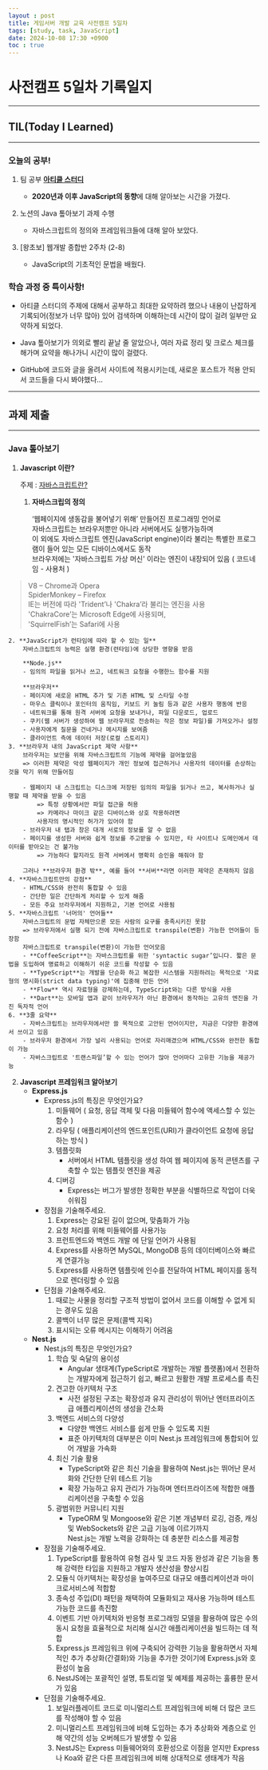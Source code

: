 ```yaml
---
layout : post
title: 게임서버 개발 교육 사전캠프 5일차
tags: [study, task, JavaScript]
date: 2024-10-08 17:30 +0900
toc : true
---
```

# 사전캠프 5일차 기록일지

---

## TIL(Today I Learned)

---

### 오늘의 공부!

1. 팀 공부 [**아티클 스터디**](https://www.notion.so/1196cbfc0b9380158553eb2fc556ad4e?pvs=4)
    - **2020년과 이후 JavaScript의 동향**에 대해 알아보는 시간을 가졌다.

2. 노션의 Java 톺아보기 과제 수행
    - 자바스크립트의 정의와 프레임워크들에 대해 알아 보았다.

3. [왕초보] 웹개발 종합반 2주차 (2-8)
    - JavaScript의 기초적인 문법을 배웠다.

### 학습 과정 중 특이사항!

- 아티클 스터디의 주제에 대해서 공부하고 최대한 요약하려 했으나
내용이 난잡하게 기록되어(정보가 너무 많아) 있어 검색하며 이해하는데 시간이 많이 걸려 일부만 요약하게 되었다.

- Java 톺아보기가 의외로 빨리 끝날 줄 알았으나, 여러 자료 정리 및 크로스 체크를 해가며 요약을 해나가니 시간이 많이 걸렸다.  

- GitHub에 코드와 글을 올려서 사이트에 적용시키는데, 새로운 포스트가 적용 안되서 코드들을 다시 봐야했다...  

---

## 과제 제출

---

### Java 톺아보기

1. **Javascript 이란?**

    주제 : [자바스크립트란?](https://ko.javascript.info/intro)  

    1. **자바스크립의 정의**  

        ‘웹페이지에 생동감을 불어넣기 위해’ 만들어진 프로그래밍 언어로  
        자바스크립트는 브라우저뿐만 아니라 서버에서도 실행가능하며  
        이 외에도 자바스크립트 엔진(JavaScript engine)이라 불리는 특별한 프로그램이 들어 있는 모든 디바이스에서도 동작  
        브라우저에는 '자바스크립트 가상 머신' 이라는 엔진이 내장되어 있음 ( 코드네임 - 사용처 )  

> V8 – Chrome과 Opera  
SpiderMonkey – Firefox  
IE는 버전에 따라 'Trident’나 'Chakra’라 불리는 엔진을 사용  
'ChakraCore’는 Microsoft Edge에 사용되며,  
'SquirrelFish’는 Safari에 사용  

    2. **JavaScript가 런타임에 따라 할 수 있는 일**  
        자바스크립트의 능력은 실행 환경(런타임)에 상당한 영향을 받음  
  
        **Node.js**
        - 임의의 파일을 읽거나 쓰고, 네트워크 요청을 수행한느 함수를 지원  
  
        **브라우저**
        - 페이지에 새로운 HTML 추가 및 기존 HTML 및 스타일 수정
        - 마우스 클릭이나 포인터의 움직임, 키보드 키 눌림 등과 같은 사용자 행동에 반응
        - 네트워크를 통해 원격 서버에 요청을 보내거나, 파일 다운로드, 업로드
        - 쿠키(웹 서버가 생성하여 웹 브라우저로 전송하는 작은 정보 파일)를 가져오거나 설정
        - 사용자에게 질문을 건네거나 메시지를 보여줌
        - 클라이언트 측에 데이터 저장(로컬 스토리지)  
    3. **브라우저 내의 JavaScript 제약 사항**  
        브라우저는 보안을 위해 자바스크립트의 기능에 제약을 걸어놓았음  
        => 이러한 제약은 악성 웹페이지가 개인 정보에 접근하거나 사용자의 데이터를 손상하는 것을 막기 위해 만들어짐  
  
        - 웹페이지 내 스크립트는 디스크에 저장된 임의의 파일을 읽거나 쓰고, 복사하거나 실행할 때 제약을 받을 수 있음  
            => 특정 상황에서만 파일 접근을 허용  
            => 카메라나 마이크 같은 디바이스와 상호 작용하려면
            사용자의 명시적인 허가가 있어야 함  
        - 브라우저 내 탭과 창은 대개 서로의 정보를 알 수 없음  
        - 페이지를 생성한 서버와 쉽게 정보를 주고받을 수 있지만, 타 사이트나 도메인에서 데이터를 받아오는 건 불가능  
            => 가능하다 할지라도 원격 서버에서 명확히 승인을 해줘야 함  
  
        그러나 **브라우저 환경 밖**, 예를 들어 **서버**라면 이러한 제약은 존재하지 않음  
    4. **자바스크립트만의 강점**  
        - HTML/CSS와 완전히 통합할 수 있음
        - 간단한 일은 간단하게 처리할 수 있게 해줌
        - 모든 주요 브라우저에서 지원하고, 기본 언어로 사용됨  
    5. **자바스크립트 '너머의' 언어들**  
        자바스크립트의 문법 자체만으론 모든 사람의 요구를 충족시키진 못함  
        => 브라우저에서 실행 되기 전에 자바스크립트로 transpile(변환) 가능한 언어들이 등장함  
        자바스크립트로 transpile(변환)이 가능한 언어모음  
        - **CoffeeScript**는 자바스크립트를 위한 'syntactic sugar’입니다. 짧은 문법을 도입하여 명료하고 이해하기 쉬운 코드를 작성할 수 있음
        - **TypeScript**는 개발을 단순화 하고 복잡한 시스템을 지원하려는 목적으로 '자료형의 명시화(strict data typing)'에 집중해 만든 언어
        - **Flow** 역시 자료형을 강제하는데, TypeScript와는 다른 방식을 사용
        - **Dart**는 모바일 앱과 같이 브라우저가 아닌 환경에서 동작하는 고유의 엔진을 가진 독자적 언어  
    6. **3줄 요약**
        - 자바스크립트는 브라우저에서만 쓸 목적으로 고안된 언어이지만, 지금은 다양한 환경에서 쓰이고 있음
        - 브라우저 환경에서 가장 널리 사용되는 언어로 자리매겼으며 HTML/CSS와 완전한 통합이 가능
        - 자바스크립트로 '트랜스파일’할 수 있는 언어가 많아 언어마다 고유한 기능을 제공가능  
2. **Javascript 프레임워크 알아보기**
    - **Express.js**
        - Express.js의 특징은 무엇인가요?
            1. 미들웨어 ( 요청, 응답 객체 및 다음 미들웨어 함수에 액세스할 수 있는 함수 )
            2. 라우팅 ( 애플리케이션의 엔드포인트(URI)가 클라이언트 요청에 응답하는 방식 )
            3. 템플릿화 
                - 서버에서 HTML 템플릿을 생성 하여 웹 페이지에 동적 콘텐츠를 구축할 수 있는 템플릿 엔진을 제공
            4. 디버깅
                - Express는 버그가 발생한 정확한 부분을 식별하므로 작업이 더욱 쉬워짐  
        - 장점을 기술해주세요.
            1. Express는 강요된 길이 없으며, 맞춤화가 가능
            2. 요청 처리를 위해 미들웨어를 사용가능
            3. 프런트엔드와 백엔드 개발 에 단일 언어가 사용됨
            4. Express를 사용하면 MySQL, MongoDB 등의 데이터베이스와 빠르게 연결가능
            5. Express를 사용하면 템플릿에 인수를 전달하여 HTML 페이지를 동적으로 렌더링할 수 있음  
        - 단점을 기술해주세요.
            1. 때로는 사물을 정리할 구조적 방법이 없어서 코드를 이해할 수 없게 되는 경우도 있음
            2. 콜백이 너무 많은 문제(콜백 지옥)
            3. 표시되는 오류 메시지는 이해하기 어려움  
    - **Nest.js**
        - Nest.js의 특징은 무엇인가요?
            1. 학습 및 숙달의 용이성  
                - Angular 생태계(TypeScript로 개발하는 개발 플랫폼)에서 전환하는 개발자에게 접근하기 쉽고,
                빠르고 원활한 개발 프로세스를 촉진  
            2. 견고한 아키텍처 구조  
                - 사전 설정된 구조는 확장성과 유지 관리성이 뛰어난 엔터프라이즈급 애플리케이션의 생성을 간소화  
            3. 백엔드 서비스의 다양성
                - 다양한 백엔드 서비스를 쉽게 만들 수 있도록 지원  
                - 표준 아키텍처의 대부분은 이미 Nest.js 프레임워크에 통합되어 있어 개발을 가속화  
            4. 최신 기술 활용
                - TypeScript와 같은 최신 기술을 활용하여 Nest.js는 뛰어난 문서화와 간단한 단위 테스트 기능  
                - 확장 가능하고 유지 관리가 가능하며 엔터프라이즈에 적합한 애플리케이션을 구축할 수 있음  
            5. 광범위한 커뮤니티 지원
                - TypeORM 및 Mongoose와 같은 기본 개념부터 로깅, 검증, 캐싱 및 WebSockets와 같은 고급 기능에 이르기까지  
                Nest.js는 개발 노력을 강화하는 데 충분한 리소스를 제공함  
        - 장점을 기술해주세요.
            1. TypeScript를 활용하여 유형 검사 및 코드 자동 완성과 같은 기능을 통해 강력한 타입을 지원하고 개발자 생산성을 향상시킴
            2. 모듈식 아키텍처는 확장성을 높여주므로 대규모 애플리케이션과 마이크로서비스에 적합함
            3. 종속성 주입(DI) 패턴을 채택하여 모듈화되고 재사용 가능하며 테스트 가능한 코드를 촉진함
            4. 이벤트 기반 아키텍처와 반응형 프로그래밍 모델을 활용하여 많은 수의 동시 요청을 효율적으로 처리해 실시간 애플리케이션을 빌드하는 데 적합
            5. Express.js 프레임워크 위에 구축되어 강력한 기능을 활용하면서 자체적인 추가 추상화(간결화)와 기능을 추가한 것이기에 Express.js와 호환성이 높음
            6. NestJS에는 포괄적인 설명, 튜토리얼 및 예제를 제공하는 훌륭한 문서가 있음
        - 단점을 기술해주세요.
            1. 보일러플레이트 코드로 미니멀리스트 프레임워크에 비해 더 많은 코드를 작성해야 할 수 있음
            2. 미니멀리스트 프레임워크에 비해 도입하는 추가 추상화와 계층으로 인해 약간의 성능 오버헤드가 발생할 수 있음
            3. NestJS는 Express 미들웨어와의 호환성으로 이점을 얻지만 Express나 Koa와 같은 다른 프레임워크에 비해 상대적으로 생태계가 작음
